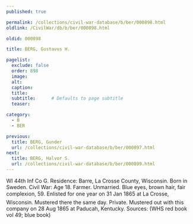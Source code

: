 ```yaml
---
published: true

permalink: /collections/civil-war-database/b/ber/000898.html
oldlink: /CivilWar/db/b/ber/000898.html

oldid: 000898

title: BERG, Gustavus H.

pagelist:
  exclude: false
  order: 898
  image: 
  alt:
  caption:
  title:
  subtitle:      # Defaults to page subtitle
  teaser:

category: 
  - B 
  - BER

previous:
  title: BERG, Gunder
  url: /collections/civil-war-database/b/ber/000897.html  
next:
  title: BERG, Halvor S.
  url: /collections/civil-war-database/b/ber/000899.html   
---
```

WI 44th Inf Co G. Residence: Barre, La Crosse County, Wisconsin. Born in Sweden. Civil War: Age 18. Farmer. Unmarried. Blue eyes, brown hair, fair complexion, 5&#146;9&#148;. Enlisted for one year on 31 Jan 1865 at La Crosse, Wisconsin. Mustered there the same day. Private. Mustered out with this company on 28 Aug 1865 at Paducah, Kentucky. Sources: (WHS red book vol 49; blue book)